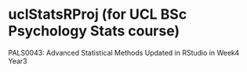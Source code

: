 # uclStatsRProj (for UCL BSc Psychology Stats course)
PALS0043: Advanced Statistical Methods
Updated in RStudio in Week4 Year3
